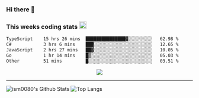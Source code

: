 ### Hi there 👋

<!--START_SECTION:giphy-->
<!--END_SECTION:giphy-->

### This weeks coding stats <img src="https://media1.giphy.com/media/LmNwrBhejkK9EFP504/giphy.gif?cid=ecf05e4723nsktnyyj53u162g7cy5rjqfg6gz06kxdg5y55g&rid=giphy.gif" width="20" height="20" />
<!--START_SECTION:waka-->

```txt
TypeScript    15 hrs 26 mins  ███████████████▓░░░░░░░░░   62.98 %
C#            3 hrs 6 mins    ███░░░░░░░░░░░░░░░░░░░░░░   12.65 %
JavaScript    2 hrs 27 mins   ██▓░░░░░░░░░░░░░░░░░░░░░░   10.05 %
Go            1 hr 14 mins    █▒░░░░░░░░░░░░░░░░░░░░░░░   05.03 %
Other         51 mins         █░░░░░░░░░░░░░░░░░░░░░░░░   03.51 %
```

<!--END_SECTION:waka-->

<!--START_SECTION:comicstrip-->
<p align="center">
 <a href="https://xkcd.com/">
 <img src="https://imgs.xkcd.com/comics/ocean_loop.png" />
</a>
</p>
<!--END_SECTION:comicstrip-->

---

![ism0080's Github Stats](https://github-readme-stats.vercel.app/api?username=ism0080&show_icons=true%hide_border=true&hide=issues)
![Top Langs](https://github-readme-stats.vercel.app/api/top-langs/?username=ism0080&layout=compact)

<!--
**ism0080/ism0080** is a ✨ _special_ ✨ repository because its `README.md` (this file) appears on your GitHub profile.

Here are some ideas to get you started:

- 🔭 I’m currently working on ...
- 🌱 I’m currently learning ...
- 👯 I’m looking to collaborate on ...
- 🤔 I’m looking for help with ...
- 💬 Ask me about ...
- 📫 How to reach me: ...
- 😄 Pronouns: ...
- ⚡ Fun fact: ...
-->
